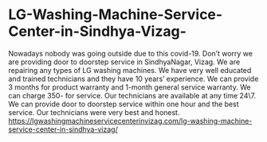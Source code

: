 # LG-Washing-Machine-Service-Center-in-Sindhya-Vizag-
Nowadays nobody was going outside due to this covid-19. Don’t worry we are providing door to doorstep service in SindhyaNagar, Vizag. We are repairing any types of LG washing machines. We have very well educated and trained technicians and they have 10 years’ experience. We can provide 3 months for product warranty and 1-month general service warranty. We can charge 350\- for service. Our technicians are available at any time 24\7. We can provide door to doorstep service within one hour and the best service. Our technicians were very best and honest. https://lgwashingmachineservicecenterinvizag.com/lg-washing-machine-service-center-in-sindhya-vizag/
